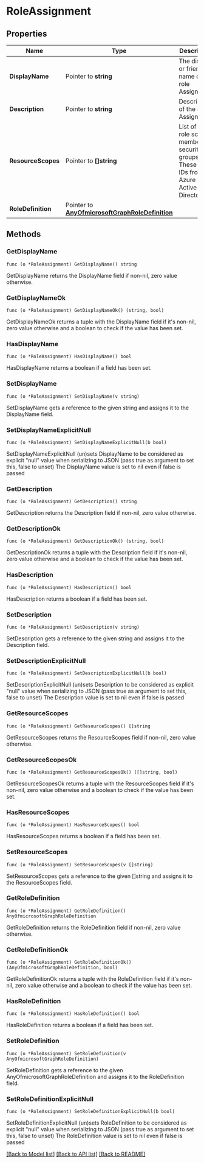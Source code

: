 # RoleAssignment

## Properties

Name | Type | Description | Notes
------------ | ------------- | ------------- | -------------
**DisplayName** | Pointer to **string** | The display or friendly name of the role Assignment. | [optional] 
**Description** | Pointer to **string** | Description of the Role Assignment. | [optional] 
**ResourceScopes** | Pointer to **[]string** | List of ids of role scope member security groups.  These are IDs from Azure Active Directory. | [optional] 
**RoleDefinition** | Pointer to [**AnyOfmicrosoftGraphRoleDefinition**](anyOf&lt;microsoft.graph.roleDefinition&gt;.md) |  | [optional] 

## Methods

### GetDisplayName

`func (o *RoleAssignment) GetDisplayName() string`

GetDisplayName returns the DisplayName field if non-nil, zero value otherwise.

### GetDisplayNameOk

`func (o *RoleAssignment) GetDisplayNameOk() (string, bool)`

GetDisplayNameOk returns a tuple with the DisplayName field if it's non-nil, zero value otherwise
and a boolean to check if the value has been set.

### HasDisplayName

`func (o *RoleAssignment) HasDisplayName() bool`

HasDisplayName returns a boolean if a field has been set.

### SetDisplayName

`func (o *RoleAssignment) SetDisplayName(v string)`

SetDisplayName gets a reference to the given string and assigns it to the DisplayName field.

### SetDisplayNameExplicitNull

`func (o *RoleAssignment) SetDisplayNameExplicitNull(b bool)`

SetDisplayNameExplicitNull (un)sets DisplayName to be considered as explicit "null" value
when serializing to JSON (pass true as argument to set this, false to unset)
The DisplayName value is set to nil even if false is passed
### GetDescription

`func (o *RoleAssignment) GetDescription() string`

GetDescription returns the Description field if non-nil, zero value otherwise.

### GetDescriptionOk

`func (o *RoleAssignment) GetDescriptionOk() (string, bool)`

GetDescriptionOk returns a tuple with the Description field if it's non-nil, zero value otherwise
and a boolean to check if the value has been set.

### HasDescription

`func (o *RoleAssignment) HasDescription() bool`

HasDescription returns a boolean if a field has been set.

### SetDescription

`func (o *RoleAssignment) SetDescription(v string)`

SetDescription gets a reference to the given string and assigns it to the Description field.

### SetDescriptionExplicitNull

`func (o *RoleAssignment) SetDescriptionExplicitNull(b bool)`

SetDescriptionExplicitNull (un)sets Description to be considered as explicit "null" value
when serializing to JSON (pass true as argument to set this, false to unset)
The Description value is set to nil even if false is passed
### GetResourceScopes

`func (o *RoleAssignment) GetResourceScopes() []string`

GetResourceScopes returns the ResourceScopes field if non-nil, zero value otherwise.

### GetResourceScopesOk

`func (o *RoleAssignment) GetResourceScopesOk() ([]string, bool)`

GetResourceScopesOk returns a tuple with the ResourceScopes field if it's non-nil, zero value otherwise
and a boolean to check if the value has been set.

### HasResourceScopes

`func (o *RoleAssignment) HasResourceScopes() bool`

HasResourceScopes returns a boolean if a field has been set.

### SetResourceScopes

`func (o *RoleAssignment) SetResourceScopes(v []string)`

SetResourceScopes gets a reference to the given []string and assigns it to the ResourceScopes field.

### GetRoleDefinition

`func (o *RoleAssignment) GetRoleDefinition() AnyOfmicrosoftGraphRoleDefinition`

GetRoleDefinition returns the RoleDefinition field if non-nil, zero value otherwise.

### GetRoleDefinitionOk

`func (o *RoleAssignment) GetRoleDefinitionOk() (AnyOfmicrosoftGraphRoleDefinition, bool)`

GetRoleDefinitionOk returns a tuple with the RoleDefinition field if it's non-nil, zero value otherwise
and a boolean to check if the value has been set.

### HasRoleDefinition

`func (o *RoleAssignment) HasRoleDefinition() bool`

HasRoleDefinition returns a boolean if a field has been set.

### SetRoleDefinition

`func (o *RoleAssignment) SetRoleDefinition(v AnyOfmicrosoftGraphRoleDefinition)`

SetRoleDefinition gets a reference to the given AnyOfmicrosoftGraphRoleDefinition and assigns it to the RoleDefinition field.

### SetRoleDefinitionExplicitNull

`func (o *RoleAssignment) SetRoleDefinitionExplicitNull(b bool)`

SetRoleDefinitionExplicitNull (un)sets RoleDefinition to be considered as explicit "null" value
when serializing to JSON (pass true as argument to set this, false to unset)
The RoleDefinition value is set to nil even if false is passed

[[Back to Model list]](../README.md#documentation-for-models) [[Back to API list]](../README.md#documentation-for-api-endpoints) [[Back to README]](../README.md)


